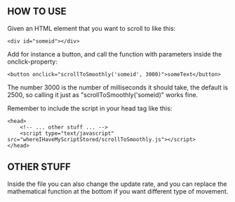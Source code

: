 ## HOW TO USE
Given an HTML element that you want to scroll to like this:
```
<div id="someid"></div>
```

Add for instance a button, and call the function with parameters inside the onclick-property:
```
<button onclick="scrollToSmoothly('someid', 3000)">someText</button>
```

The number 3000 is the number of milliseconds it should take, the default is 2500, so calling it just as "scrollToSmoothly('someid)" works fine.

Remember to include the script in your head tag like this:
```
<head>
    <!-- ... other stuff ... -->
    <script type="text/javascript" src="whereIHaveMyScriptStored/scrollToSmoothly.js"></script>
</head>
```

## OTHER STUFF
Inside the file you can also change the update rate, and you can replace the mathematical function at the bottom if you want different type of movement.
